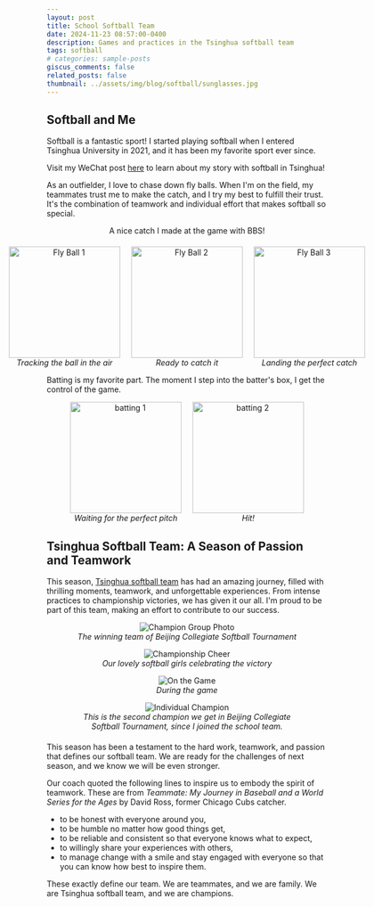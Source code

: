 ```yaml
---
layout: post
title: School Softball Team
date: 2024-11-23 08:57:00-0400
description: Games and practices in the Tsinghua softball team
tags: softball
# categories: sample-posts
giscus_comments: false
related_posts: false
thumbnail: ../assets/img/blog/softball/sunglasses.jpg
---
```


## Softball and Me
Softball is a fantastic sport!
I started playing softball when I entered Tsinghua University in 2021, and it has been my favorite sport ever since.

Visit my WeChat post [here](https://mp.weixin.qq.com/s/fWlLqW4PSBXamksC2DPTAg) to learn about my story with softball in Tsinghua!

As an outfielder, I love to chase down fly balls. When I'm on the field, my teammates trust me to make the catch, and I try my best to fulfill their trust. It's the combination of teamwork and individual effort that makes softball so special.

<div style="text-align: center; margin-bottom: 20px;">
    A nice catch I made at the game with BBS!
</div>
<div style="text-align: center; display: flex; justify-content: center; gap: 20px;">
    <figure style="margin: 0;">
        <img src="{{ site.baseurl }}/assets/img/blog/softball/fly_ball_1.png" alt="Fly Ball 1" style="height: 200px; width: auto;">
        <figcaption><em>Tracking the ball in the air</em></figcaption>
    </figure>
    <figure style="margin: 0;">
        <img src="{{ site.baseurl }}/assets/img/blog/softball/fly_ball_2.png" alt="Fly Ball 2" style="height: 200px; width: auto;">
        <figcaption><em>Ready to catch it</em></figcaption>
    </figure>
    <figure style="margin: 0;">
        <img src="{{ site.baseurl }}/assets/img/blog/softball/fly_ball_3.png" alt="Fly Ball 3" style="height: 200px; width: auto;">
        <figcaption><em>Landing the perfect catch</em></figcaption>
    </figure>
</div>

Batting is my favorite part. The moment I step into the batter's box, I get the control of the game.

<div style="text-align: center; display: flex; justify-content: center; gap: 20px;">
    <figure style="margin: 0;">
        <img src="{{ site.baseurl }}/assets/img/blog/softball/batting_1.jpg" alt="batting 1" style="height: 200px; width: auto;">
        <figcaption><em>Waiting for the perfect pitch</em></figcaption>
    </figure>
    <figure style="margin: 0;">
        <img src="{{ site.baseurl }}/assets/img/blog/softball/batting_2.png" alt="batting 2" style="height: 200px; width: auto;">
        <figcaption><em>Hit!</em></figcaption>
    </figure>
</div>


## Tsinghua Softball Team: A Season of Passion and Teamwork

This season, [Tsinghua softball team](https://mp.weixin.qq.com/s/fAQn931Is67_s0rR73rMow) has had an amazing journey, filled with thrilling moments, teamwork, and unforgettable experiences. 
From intense practices to championship victories, we has given it our all.
I'm proud to be part of this team, making an effort to contribute to our success.

<div style="text-align: center; margin-bottom: 20px;">
    <figure>
        <img src="{{ site.baseurl }}/assets/img/blog/softball/champion_group.jpg" alt="Champion Group Photo" style="max-width: 60%; height: auto;">
        <figcaption><em>The winning team of Beijing Collegiate Softball Tournament</em></figcaption>
    </figure>
    <figure>
        <img src="{{ site.baseurl }}/assets/img/blog/softball/champion_cheer.jpg" alt="Championship Cheer" style="max-width: 60%; height: auto;">
        <figcaption><em>Our lovely softball girls celebrating the victory</em></figcaption>
    </figure>
    <figure>
        <img src="{{ site.baseurl }}/assets/img/blog/softball/fly_ball_purple.png" alt="On the Game" style="max-width: 60%; height: auto;">
        <figcaption><em>During the game</em></figcaption>
    </figure>
    <figure>
        <img src="{{ site.baseurl }}/assets/img/blog/softball/champion_individual.jpg" alt="Individual Champion" style="max-width: 40%; height: auto;">
        <figcaption><em>This is the second champion we get in Beijing Collegiate Softball Tournament, since I joined the school team.</em></figcaption>
    </figure>
</div>

This season has been a testament to the hard work, teamwork, and passion that defines our softball team. We are ready for the challenges of next season, and we know we will be even stronger.

Our coach quoted the following lines to inspire us to embody the spirit of teamwork. These are from *Teammate: My Journey in Baseball and a World Series for the Ages* by David Ross, former Chicago Cubs catcher. 

- to be honest with everyone around you,  
- to be humble no matter how good things get,  
- to be reliable and consistent so that everyone knows what to expect,  
- to willingly share your experiences with others,  
- to manage change with a smile and stay engaged with everyone so that you can know how best to inspire them.

These exactly define our team. We are teammates, and we are family. We are Tsinghua softball team, and we are champions.